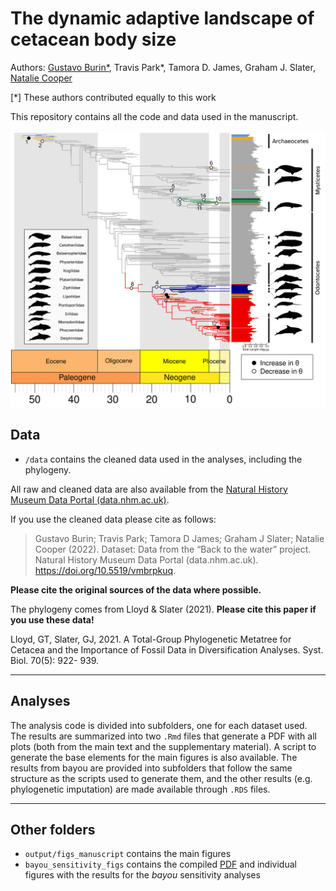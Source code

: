 # The dynamic adaptive landscape of cetacean body size

Authors: [Gustavo Burin\*](gustavo.burin@nhm.ac.uk), Travis Park\*, Tamora D. James, Graham J. Slater, [Natalie Cooper](natalie.cooper@nhm.ac.uk)

[*] These authors contributed equally to this work

This repository contains all the code and data used in the manuscript.

![](output/figs_manuscript/fig2.png)

## Data

* `/data` contains the cleaned data used in the analyses, including the phylogeny.

All raw and cleaned data are also available from the [Natural History Museum Data Portal (data.nhm.ac.uk)](https://doi.org/10.5519/vmbrpkuq). 

If you use the cleaned data please cite as follows: 
> Gustavo Burin; Travis Park; Tamora D James; Graham J Slater; Natalie Cooper (2022). Dataset: Data from the “Back to the water” project. Natural History Museum Data Portal (data.nhm.ac.uk). https://doi.org/10.5519/vmbrpkuq.

**Please cite the original sources of the data where possible.**

The phylogeny comes from Lloyd & Slater (2021). **Please cite this paper if you use these data!**

Lloyd, GT, Slater, GJ, 2021. A Total-Group Phylogenetic Metatree for Cetacea and the Importance of Fossil Data in Diversification Analyses. Syst. Biol. 70(5): 922- 939.

-------
## Analyses
The analysis code is divided into subfolders, one for each dataset used. The results are summarized into two `.Rmd` files that generate a PDF with all plots (both from the main text and the supplementary material). A script to generate the base elements for the main figures is also available. The results from bayou are provided into subfolders that follow the same structure as the scripts used to generate them, and the other results (e.g. phylogenetic imputation) are made available through `.RDS` files.

-------
## Other folders

* `output/figs_manuscript` contains the main figures
* `bayou_sensitivity_figs` contains the compiled [PDF](https://github.com/gburin/bodysize-evolution-cetacea/raw/master/bayou_sensitivity_figs/sensitivity_figures.pdf) and individual figures with the results for the _bayou_ sensitivity analyses
